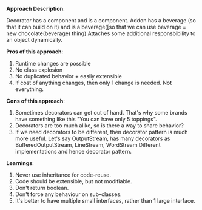 **Approach Description**:

Decorator has a component and is a component.
Addon has a beverage (so that it can build on it) and is a beverage([so that we can use beverage = new chocolate(beverage) thing)
Attaches some additional responsbibility to an object dynamically.

**Pros of this approach**:

1. Runtime changes are possible
2. No class explosion
3. No duplicated behavior + easily extensible
4. If cost of anything changes, then only 1 change is needed. Not everything.

**Cons of this approach**:

1. Sometimes decorators can get out of hand. That's why some brands have something like this "You can have only 5 toppings".
2. Decorators are too much alike, so is there a way to share behavior?
3. If we need decorators to be different, then decorator pattern is much more useful.
Let's say OutputStream, has many decorators as BufferedOutputStream, LineStream, WordStream
Different implementations and hence decorator pattern.

**Learnings**:

1. Never use inheritance for code-reuse.
2. Code should be extensible, but not modifiable.
3. Don't return boolean.
4. Don't force any behaviour on sub-classes.
5. It's better to have multiple small interfaces, rather than 1 large interface.
